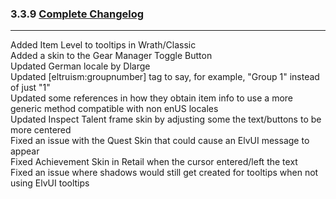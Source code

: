 ### 3.3.9 [Complete Changelog](https://github.com/eltreum0/eltruism/blob/main/Changelog.md)
___
Added Item Level to tooltips in Wrath/Classic\
Added a skin to the Gear Manager Toggle Button\
Updated German locale by Dlarge\
Updated [eltruism:groupnumber] tag to say, for example, "Group 1" instead of just "1"\
Updated some references in how they obtain item info to use a more generic method compatible with non enUS locales\
Updated Inspect Talent frame skin by adjusting some the text/buttons to be more centered\
Fixed an issue with the Quest Skin that could cause an ElvUI message to appear\
Fixed Achievement Skin in Retail when the cursor entered/left the text\
Fixed an issue where shadows would still get created for tooltips when not using ElvUI tooltips
